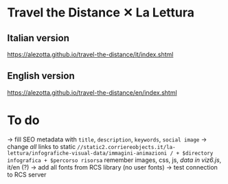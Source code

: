 # Travel the Distance ✕ La Lettura
## Italian version
https://alezotta.github.io/travel-the-distance/it/index.shtml
## English version
https://alezotta.github.io/travel-the-distance/en/index.shtml

# To do
-> fill SEO metadata with `title`, `description`, `keywords`, `social image`
-> change *all* links to static `//static2.corriereobjects.it/la-lettura/infografiche-visual-data/immagini-animazioni
 / + $directory infografica + $percorso risorsa` remember images, css, js, *data in viz6.js*, it/en (?)
-> add all fonts from RCS library (no user fonts)
-> test connection to RCS server